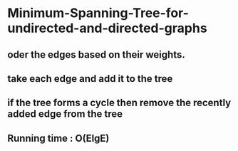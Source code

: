 # Minimum-Spanning-Tree-for-undirected-and-directed-graphs

## oder the edges based on their weights.
## take each edge and add it to the tree
## if the tree forms a cycle then remove the recently added edge from the tree

## Running time : O(ElgE)
